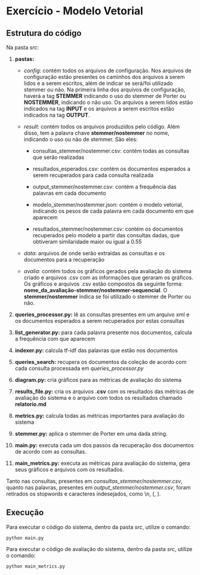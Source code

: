 # Exercício - Modelo Vetorial

## Estrutura do código

Na pasta *src*:

1. **pastas:**

	- *config*: contém todos os arquivos de configuração. Nos arquivos de configuração estão presentes os caminhos dos arquivos a serem lidos e a serem escritos, além de indicar se será/foi utilizado stemmer ou não. Na primeira linha dos arquivos de configuração, haverá a tag **STEMMER** indicando o uso do stemmer de Porter ou **NOSTEMMER**, indicando o não uso. Os arquivos a serem lidos estão indicados na tag **INPUT** e os arquivos a serem escritos estão indicados na tag **OUTPUT**.

	- *result*: contém todos os arquivos produzidos pelo código. Além disso, tem a palavra chave **stemmer/nostemmer** no nome, indicando o uso ou não de stemmer. São eles: 

		- consultas_stemmer/nostemmer.csv: contém todas as consultas que serão realizadas

		- resultados_esperados.csv: contém os documentos esperados a serem recuperados para cada consulta realizada

		- output_stemmer/nostemmer.csv: contém a frequência das palavras em cada documento

		- modelo_stemmer/nostemmer.json: contém o modelo vetorial, indicando os pesos de cada palavra em cada documento em que aparecem

		- resultados_stemmer/nostemmer.csv: contém os documentos recuperados pelo modelo a partir das consultas dadas, que obtiveram similaridade maior ou igual a 0.55

	- *data*: arquivos de onde serão extraídas as consultas e os documentos para a recuperação

	- *avalia*: contém todos os gráficos gerados pela avaliação do sistema criado e arquivos .csv com as informações que geraram os gráficos. Os gráficos e arquivos .csv estão compostos da seguinte forma: **nome_da_avaliação-stemmer/nostemmer-sequencial**. O **stemmer/nostemmer** indica se foi utilizado o stemmer de Porter ou não.

2. **queries_processor.py:** lê as consultas presentes em um arquivo xml e os documentos esperados a serem recuperados por estas consultas

3. **list_generator.py:** para cada palavra presente nos documentos, calcula a frequência com que aparecem

4. **indexer.py:** calcula tf-idf das palavras que estão nos documentos

5. **queries_search:** recupera os documentos da coleção de acordo com cada consulta processada em *queries_processor.py*

6. **diagram.py:** cria gráficos para as métricas de avaliação do sistema

7. **results_file.py:** cria os arquivos **.csv** com os resultados das métricas de  avaliação do sistema e o arquivo com todos os resultados chamado **relatorio.md**

8. **metrics.py:** calcula todas as métricas importantes para avaliação do sistema

9. **stemmer.py:** aplica o stemmer de Porter em uma dada string.

10. **main.py:** executa cada um dos passos da recuperação dos documentos de acordo com as consultas.

11. **main_metrics.py:** executa as métricas para avaliação do sistema, gera seus gráficos e arquivos com os resultados.

Tanto nas consultas, presentes em *consultas_stemmer/nostemmer.csv*, quanto nas palavras, presentes em *output_stemmer/nostemmer.csv*, foram retirados os stopwords e caracteres indesejados, como \n, (, ).

## Execução

Para executar o código do sistema, dentro da pasta *src*, utilize o comando:

``` 
python main.py
```

Para executar o código de avaliação do sistema, dentro da pasta *src*, utilize o comando:

``` 
python main_metrics.py
```
